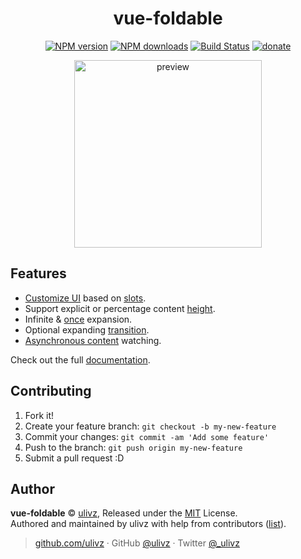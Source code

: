 <h1 align="center">vue-foldable</h1>

<p align="center">
<a href="https://npmjs.com/package/vue-foldable"><img src="https://img.shields.io/npm/v/vue-foldable.svg?style=flat" alt="NPM version"></a> <a href="https://npmjs.com/package/vue-foldable"><img src="https://img.shields.io/npm/dm/vue-foldable.svg?style=flat" alt="NPM downloads"></a> <a href="https://circleci.com/gh/ulivz/vue-foldable"><img src="https://img.shields.io/circleci/project/ulivz/vue-foldable/master.svg?style=flat" alt="Build Status"></a> <a href="https://github.com/ulivz/donate"><img src="https://img.shields.io/badge/$-donate-ff69b4.svg?maxAge=2592000&amp;style=flat" alt="donate"></a>
</p>

<p align="center">
  <img width="300px" src="https://github.com/ulivz/vue-foldable/blob/master/docs/.vuepress/public/demo.gif?raw=true" alt="preview">
</p>

## Features

- [Customize UI](https://vue-foldable.ulivz.com/#custom-ui) based on [slots](https://vuejs.org/v2/guide/components-slots.html).
- Support explicit or percentage content [height](https://vue-foldable.ulivz.com#height).
- Infinite & [once](https://vue-foldable.ulivz.com#once-mode) expansion.
- Optional expanding [transition](https://vue-foldable.ulivz.com#transition).
- [Asynchronous content](https://vue-foldable.ulivz.com#asynchronous-content) watching.

Check out the full [documentation](http://www.v2js.com/vue-foldable).

## Contributing

1. Fork it!
2. Create your feature branch: `git checkout -b my-new-feature`
3. Commit your changes: `git commit -am 'Add some feature'`
4. Push to the branch: `git push origin my-new-feature`
5. Submit a pull request :D


## Author

**vue-foldable** © [ulivz](https://github.com/ULIVZ), Released under the [MIT](./LICENSE) License.<br>
Authored and maintained by ulivz with help from contributors ([list](https://github.com/ULIVZ/vue-foldable/contributors)).

> [github.com/ulivz](https://github.com/ulivz) · GitHub [@ulivz](https://github.com/ULIVZ) · Twitter [@_ulivz](https://twitter.com/_ulivz)
